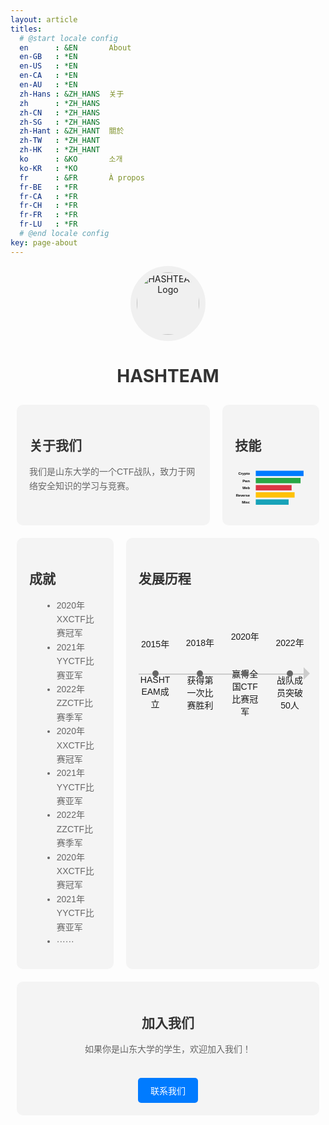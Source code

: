 ```yaml
---
layout: article
titles:
  # @start locale config
  en      : &EN       About
  en-GB   : *EN
  en-US   : *EN
  en-CA   : *EN
  en-AU   : *EN
  zh-Hans : &ZH_HANS  关于
  zh      : *ZH_HANS
  zh-CN   : *ZH_HANS
  zh-SG   : *ZH_HANS
  zh-Hant : &ZH_HANT  關於
  zh-TW   : *ZH_HANT
  zh-HK   : *ZH_HANT
  ko      : &KO       소개
  ko-KR   : *KO
  fr      : &FR       À propos
  fr-BE   : *FR
  fr-CA   : *FR
  fr-CH   : *FR
  fr-FR   : *FR
  fr-LU   : *FR
  # @end locale config
key: page-about
---
```


<style>
.container {
  display: grid;
  grid-template-columns: 2fr 1fr;
  grid-template-rows: auto;
  gap: 20px;
  padding: 10px;
  font-family: Arial, sans-serif;
}

.container2 {
  display: grid;
  grid-template-columns: 1fr 2fr;
  grid-template-rows: auto;
  gap: 20px;
  padding: 10px;
  font-family: Arial, sans-serif;
}

.logo {
  grid-column: 1 / 3;
  text-align: center;
}


.logo img {
  border-radius: 50%;
  background-color: #f0f0f0;
  padding: 10px;
}

.about, .achievements, .skills, .history, .join-us {
  background-color: #f4f4f4;
  padding: 20px;
  border-radius: 10px;
}

h1, h2 {
  color: #333;
}

p, ul {
  color: #666;
  line-height: 1.6;
}

ul {
  list-style-type: disc;
  margin-left: 20px;
}

.skills-chart {
  display: flex;
  justify-content: center;
  align-items: center;
}

.timeline {
  display: flex;
  justify-content: space-between;
  align-items: center;
  position: relative;
  padding: 20px 0;
  height: 200px;
}

.timeline .event {
  text-align: center;
  position: relative;
  width: 20%;
}

.timeline .event span {
  display: block;
}

.timeline .event span:first-child {
  margin-bottom: 40px; /* 增加时间与事件之间的间距 */
}

.timeline:before {
  content: '';
  position: absolute;
  top: 50%;
  left: 0;
  width: 100%;
  height: 2px;
  background-color: #ccc;
}

.timeline:after {
  content: '';
  position: absolute;
  top: 50%;
  right: -5px;
  transform: translateY(-50%);
  width: 0;
  height: 0;
  border-top: 10px solid transparent;
  border-bottom: 10px solid transparent;
  border-left: 10px solid #ccc;
}

.timeline .event:before {
  content: '';
  position: absolute;
  top: 50%;
  left: 50%;
  transform: translate(-50%, -50%);
  width: 10px;
  height: 10px;
  background-color: #666;
  border-radius: 50%;
}

.join-us {
  grid-column: 1 / 3;
  text-align: center;
}

.join-button {
  display: inline-block;
  margin-top: 20px;
  padding: 10px 20px;
  background-color: #007bff;
  color: #ffffff;
  text-decoration: none;
  border-radius: 5px;
}

.join-button:hover {
  background-color: #0056b3;
}
</style>

<div class="logo">
    <img src="https://s2.loli.net/2024/06/07/7vdFaYn3gSL2Csf.png" alt="HASHTEAM Logo" width="100" height="100">
    <h1><strong>HASHTEAM</strong></h1>
</div>

<div class="container">
  <div class="about">
    <h2>关于我们</h2>
    <p>我们是山东大学的一个CTF战队，致力于网络安全知识的学习与竞赛。</p>
  </div>

  <div class="skills">
    <h2>技能</h2>
    <svg viewBox="-5 0 120 80" xmlns="http://www.w3.org/2000/svg">
      <!-- 柱状图 -->
      <rect x="30" y="10" width="80" height="9" fill="#007bff" />
      <rect x="30" y="22" width="75" height="9" fill="#28a745" />
      <rect x="30" y="34" width="60" height="9" fill="#dc3545" />
      <rect x="30" y="46" width="65" height="9" fill="#ffc107" />
      <rect x="30" y="58" width="55" height="9" fill="#17a2b8" />
      <!-- 标签 -->
      <text x="20" y="17" text-anchor="end" font-size="6" font-weight="bold">Crypto</text>
      <text x="20" y="29" text-anchor="end" font-size="6" font-weight="bold">Pwn</text>
      <text x="20" y="41" text-anchor="end" font-size="6" font-weight="bold">Web</text>
      <text x="20" y="53" text-anchor="end" font-size="6" font-weight="bold">Reverse</text>
      <text x="20" y="65" text-anchor="end" font-size="6" font-weight="bold">Misc</text>
    </svg>
  </div>
</div>

<div class="container2">
  <div class="achievements">
    <h2>成就</h2>
    <ul>
      <li>2020年XXCTF比赛冠军</li>
      <li>2021年YYCTF比赛亚军</li>
      <li>2022年ZZCTF比赛季军</li>
      <li>2020年XXCTF比赛冠军</li>
      <li>2021年YYCTF比赛亚军</li>
      <li>2022年ZZCTF比赛季军</li>
      <li>2020年XXCTF比赛冠军</li>
      <li>2021年YYCTF比赛亚军</li>
      <li>······</li>
    </ul>
  </div>

  <div class="history">
    <h2>发展历程</h2>
    <div class="timeline">
      <div class="event">
        <span>2015年</span>
        <span>HASHTEAM成立</span>
      </div>
      <div class="event">
        <span>2018年</span>
        <span>获得第一次比赛胜利</span>
      </div>
      <div class="event">
        <span>2020年</span>
        <span>赢得全国CTF比赛冠军</span>
      </div>
      <div class="event">
        <span>2022年</span>
        <span>战队成员突破50人</span>
      </div>
    </div>
  </div>

  <div class="join-us">
    <h2>加入我们</h2>
    <p>如果你是山东大学的学生，欢迎加入我们！</p>
    <a href="https://qm.qq.com/q/bQGNquDpba" class="join-button">联系我们</a>
  </div>
</div>
